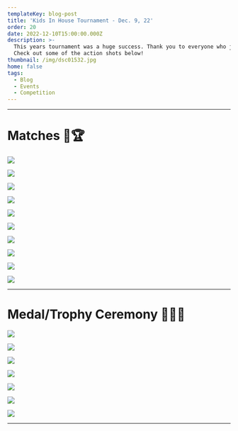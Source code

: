 ```yaml
---
templateKey: blog-post
title: 'Kids In House Tournament - Dec. 9, 22'
order: 20
date: 2022-12-10T15:00:00.000Z
description: >-
  This years tournament was a huge success. Thank you to everyone who joined us!
  Check out some of the action shots below!  
thumbnail: /img/dsc01532.jpg
home: false
tags:
  - Blog
  - Events
  - Competition
---
```

- - -

# Matches 🥋🏆

![](/img/dsc04046.jpg)

![](/img/dsc02405.jpg)

![](/img/dsc04816.jpg)

![](/img/dsc04760.jpg)

![](/img/dsc01794.jpg)

![](/img/dsc03688.jpg)

![](/img/dsc03443.jpg)

![](/img/dsc03812.jpg)

![](/img/dsc01628.jpg)

![](/img/dsc01606.jpg)

- - -

# Medal/Trophy Ceremony 🥇🥈🥉

![](/img/dsc03133.jpg)

![](/img/dsc03099.jpg)

![](/img/dsc05540.jpg)

![](/img/dsc05353.jpg)

![](/img/dsc05305.jpg)

![](/img/dsc05173.jpg)

![](/img/dsc05374.jpg)

- - -
